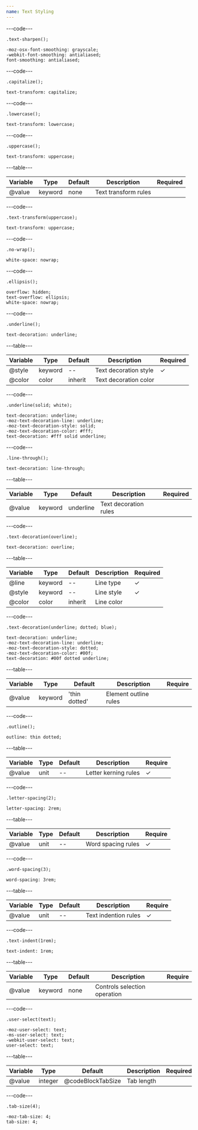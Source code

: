 ```yaml
---
name: Text Styling
---
```


---code---

```less
.text-sharpen();
```

```less
-moz-osx-font-smoothing: grayscale;
-webkit-font-smoothing: antialiased;
font-smoothing: antialiased;
```

---code---

```less
.capitalize();
```

```less
text-transform: capitalize;
```

---code---

```less
.lowercase();
```

```less
text-transform: lowercase;
```

---code---

```less
.uppercase();
```

```less
text-transform: uppercase;
```

---table---

| Variable | Type    | Default | Description          | Required |
| -------- | ------- | ------- | -------------------- | -------- |
| @value   | keyword | none    | Text transform rules |          |

---code---

```less
.text-transform(uppercase);
```

```less
text-transform: uppercase;
```

---code---

```less
.no-wrap();
```

```less
white-space: nowrap;
```

---code---

```less
.ellipsis();
```

```less
overflow: hidden;
text-overflow: ellipsis;
white-space: nowrap;
```

---code---

```less
.underline();
```

```less
text-decoration: underline;
```

---table---

| Variable | Type    | Default | Description           | Required |
| -------- | ------- | ------- | --------------------- | -------- |
| @style   | keyword | --      | Text decoration style | &#10003;        |
| @color   | color   | inherit | Text decoration color |          |

---code---

```less
.underline(solid; white);
```

```less
text-decoration: underline;
-moz-text-decoration-line: underline;
-moz-text-decoration-style: solid;
-moz-text-decoration-color: #fff;
text-decoration: #fff solid underline;
```

---code---

```less
.line-through();
```

```less
text-decoration: line-through;
```

---table---

| Variable | Type    | Default   | Description           | Required |
| -------- | ------- | --------- | --------------------- | -------- |
| @value   | keyword | underline | Text decoration rules |          |

---code---

```less
.text-decoration(overline);
```

```less
text-decoration: overline;
```

---table---

| Variable | Type    | Default | Description | Required |
| -------- | ------- | ------- | ----------- | -------- |
| @line    | keyword | --      | Line type   | &#10003;        |
| @style   | keyword | --      | Line style  | &#10003;        |
| @color   | color   | inherit | Line color  |          |

---code---

```less
.text-decoration(underline; dotted; blue);
```

```less
text-decoration: underline;
-moz-text-decoration-line: underline;
-moz-text-decoration-style: dotted;
-moz-text-decoration-color: #00f;
text-decoration: #00f dotted underline;
```

---table---

| Variable | Type    | Default       | Description           | Require |
| -------- | ------- | ------------- | --------------------- | ------- |
| @value   | keyword | 'thin dotted' | Element outline rules |         |

---code---

```less
.outline();
```

```less
outline: thin dotted;
```

---table---

| Variable | Type | Default | Description          | Require |
| -------- | ---- | ------- | -------------------- | ------- |
| @value   | unit | --      | Letter kerning rules | &#10003;       |

---code---

```less
.letter-spacing(2);
```

```less
letter-spacing: 2rem;
```

---table---

| Variable | Type | Default | Description        | Require |
| -------- | ---- | ------- | ------------------ | ------- |
| @value   | unit | --      | Word spacing rules | &#10003;       |

---code---

```less
.word-spacing(3);
```

```less
word-spacing: 3rem;
```

---table---

| Variable | Type | Default | Description          | Require |
| -------- | ---- | ------- | -------------------- | ------- |
| @value   | unit | --      | Text indention rules | &#10003;       |

---code---

```less
.text-indent(1rem);
```

```less
text-indent: 1rem;
```

---table---

| Variable | Type    | Default | Description                  | Require |
| -------- | ------- | ------- | ---------------------------- | ------- |
| @value   | keyword | none    | Controls selection operation |         |

---code---

```less
.user-select(text);
```

```less
-moz-user-select: text;
-ms-user-select: text;
-webkit-user-select: text;
user-select: text;
```

---table---

| Variable | Type    | Default           | Description | Required |
| -------- | ------- | ----------------- | ----------- | -------- |
| @value   | integer | @codeBlockTabSize | Tab length  |          |

---code---

```less
.tab-size(4);
```

```less
-moz-tab-size: 4;
tab-size: 4;
```